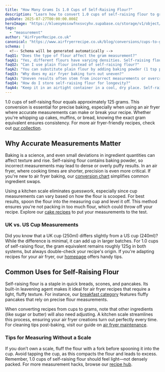 ```yaml
---
title: "How Many Grams Is 1.0 Cups of Self-Raising Flour?"
description: "Learn how to convert 1.0 cups of self-raising flour to grams for perfect baking results every time. Get accurate measurements now!"
pubDate: 2025-07-27T00:00:00.000Z
heroImage: "https://klueoymssxwfnxsvcyhv.supabase.co/storage/v1/object/public/Shmucket/how-many-grams-is-1-cup-self-raising-flour.webp"
tags:
  - "measurement"
author: "AirFryerRecipe.co.uk"
canonical: "https://www.airfryerrecipe.co.uk/blog/conversions/cups-to-grams/how-many-grams-is-1-cup-self-raising-flour"
schema: |
  <!-- Schema will be generated automatically -->
faqQ1: "Does the type of flour affect the gram measurement?"
faqA1: "Yes, different flours have varying densities. Self-raising flour weighs approximately 125g per 1.0 cup, while plain flour is closer to 120g. Always check your recipe for specifics, especially when baking in an air fryer where precision matters."
faqQ2: "Can I use plain flour instead of self-raising flour?"
faqA2: "You can substitute plain flour by adding baking powder (1 tsp per 100g flour). However, for air fryer recipes, self-raising flour’s consistent rise is often preferred. Adjustments may alter texture, so stick to the original if possible."
faqQ3: "Why does my air fryer baking turn out uneven?"
faqA3: "Uneven results often stem from incorrect measurements or overcrowding. Ensure you’ve converted 1.0 cups of self-raising flour to grams accurately (125g) and distribute batter evenly in the air fryer basket for uniform cooking."
faqQ4: "How do I store self-raising flour for longevity?"
faqA4: "Keep it in an airtight container in a cool, dry place. Self-raising flour loses potency over time, so use it within 6 months for best results in air fryer baking. Test its rise by mixing a spoonful with water—if it bubbles, it’s still active."
---
```

<p>1.0 cups of self-raising flour equals approximately 125 grams. This conversion is essential for precise baking, especially when using an air fryer where accurate measurements can make or break your recipe. Whether you're whipping up cakes, muffins, or bread, knowing the exact gram equivalent ensures consistency. For more air fryer-friendly recipes, check out <a href=https://www.airfryerrecipe.co.uk/recipes>our collection</a>.</p>  

<h2>Why Accurate Measurements Matter</h2>  
<p>Baking is a science, and even small deviations in ingredient quantities can affect texture and rise. Self-raising flour contains baking powder, so incorrect measurements may lead to dense or overly puffy results. In an air fryer, where cooking times are shorter, precision is even more critical. If you're new to air fryer baking, our <a href=https://www.airfryerrecipe.co.uk/air-fryer-conversion-chart>conversion chart</a> simplifies common ingredient swaps.</p>  

<p>Using a kitchen scale eliminates guesswork, especially since cup measurements can vary based on how the flour is scooped. For best results, spoon the flour into the measuring cup and level it off. This method ensures you're not packing in too much flour, which could throw off your recipe. Explore our <a href=https://www.airfryerrecipe.co.uk/recipe-category/cakes>cake recipes</a> to put your measurements to the test.</p>  

<h3>UK vs. US Cup Measurements</h3>  
<p>Did you know that a UK cup (250ml) differs slightly from a US cup (240ml)? While the difference is minimal, it can add up in larger batches. For 1.0 cups of self-raising flour, the gram equivalent remains roughly 125g in both systems, but always double-check your recipe's origin. If you're adapting recipes for your air fryer, our <a href=https://www.airfryerrecipe.co.uk>homepage</a> offers handy tips.</p>  

<h2>Common Uses for Self-Raising Flour</h2>  
<p>Self-raising flour is a staple in quick breads, scones, and pancakes. Its built-in leavening agent makes it ideal for air fryer recipes that require a light, fluffy texture. For instance, our <a href=https://www.airfryerrecipe.co.uk/recipe-category/breakfast>breakfast category</a> features fluffy pancakes that rely on precise flour measurements.</p>  

<p>When converting recipes from cups to grams, note that other ingredients (like sugar or butter) will also need adjusting. A kitchen scale streamlines this process, ensuring your air fryer creations turn out perfectly every time. For cleaning tips post-baking, visit our guide on <a href=https://www.airfryerrecipe.co.uk/air-fryer-cleaner>air fryer maintenance</a>.</p>  

<h3>Tips for Measuring Without a Scale</h3>  
<p>If you don’t own a scale, fluff the flour with a fork before spooning it into the cup. Avoid tapping the cup, as this compacts the flour and leads to excess. Remember, 1.0 cups of self-raising flour should feel light—not densely packed. For more measurement hacks, browse our <a href=https://www.airfryerrecipe.co.uk/recipes>recipe hub</a>.</p>
